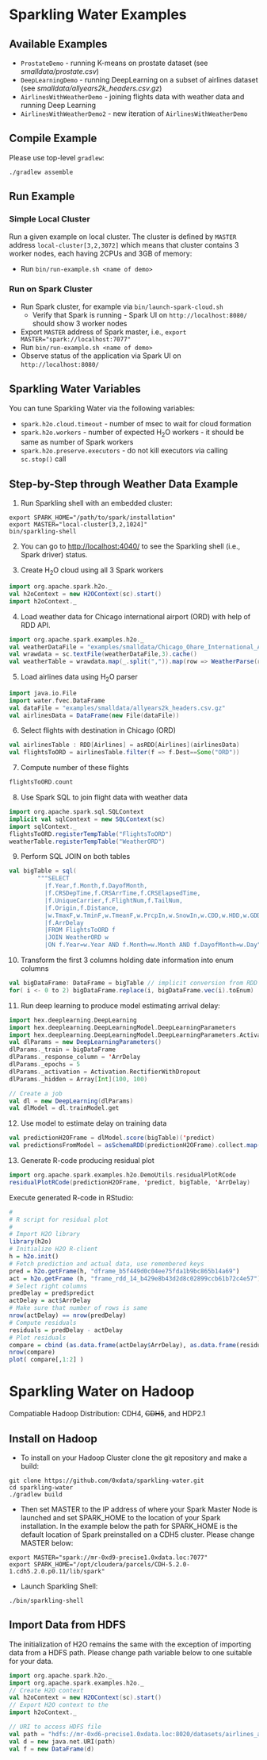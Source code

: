 # Sparkling Water Examples

## Available Examples
  * `ProstateDemo` - running K-means on prostate dataset (see
    _smalldata/prostate.csv_)
  * `DeepLearningDemo` - running DeepLearning on a subset of airlines dataset (see
    _smalldata/allyears2k\_headers.csv.gz_)
  * `AirlinesWithWeatherDemo` - joining flights data with weather data and running
    Deep Learning
  * `AirlinesWithWeatherDemo2` - new iteration of `AirlinesWithWeatherDemo`

## Compile Example
Please use top-level `gradlew`:
```
./gradlew assemble
```
## Run Example

### Simple Local Cluster
 
 Run a given example on local cluster. The cluster is defined by `MASTER` address `local-cluster[3,2,3072]` which means that cluster contains 3 worker nodes, each having 2CPUs and 3GB of memory:
 
   * Run `bin/run-example.sh <name of demo>`

### Run on Spark Cluster
   * Run Spark cluster, for example via `bin/launch-spark-cloud.sh`
     * Verify that Spark is running - Spark UI on `http://localhost:8080/` should show 3 worker nodes 
   * Export `MASTER` address of Spark master, i.e., `export MASTER="spark://localhost:7077"`
   * Run `bin/run-example.sh <name of demo>`
   * Observe status of the application via Spark UI on `http://localhost:8080/`

## Sparkling Water Variables

You can tune Sparkling Water via the following variables:
  * `spark.h2o.cloud.timeout` - number of msec to wait for cloud formation
  * `spark.h2o.workers` - number of expected H<sub>2</sub>O workers - it should be same as number of Spark workers
  * `spark.h2o.preserve.executors` - do not kill executors via calling `sc.stop()` call


## Step-by-Step through Weather Data Example

1. Run Sparkling shell with an embedded cluster:
  ```
  export SPARK_HOME="/path/to/spark/installation"
  export MASTER="local-cluster[3,2,1024]"
  bin/sparkling-shell
  ```

2. You can go to [http://localhost:4040/](http://localhost:4040/) to see the Sparkling shell (i.e., Spark driver) status.

3. Create H<sub>2</sub>O cloud using all 3 Spark workers
  ```scala
  import org.apache.spark.h2o._
  val h2oContext = new H2OContext(sc).start()
  import h2oContext._
  ```

4. Load weather data for Chicago international airport (ORD) with help of RDD API.
  ```scala
  import org.apache.spark.examples.h2o._
  val weatherDataFile = "examples/smalldata/Chicago_Ohare_International_Airport.csv"
  val wrawdata = sc.textFile(weatherDataFile,3).cache()
  val weatherTable = wrawdata.map(_.split(",")).map(row => WeatherParse(row)).filter(!_.isWrongRow())
  ```

5. Load airlines data using H<sub>2</sub>O parser
  ```scala
  import java.io.File
  import water.fvec.DataFrame
  val dataFile = "examples/smalldata/allyears2k_headers.csv.gz"
  val airlinesData = DataFrame(new File(dataFile))
  ```

6. Select flights with destination in Chicago (ORD)
  ```scala
  val airlinesTable : RDD[Airlines] = asRDD[Airlines](airlinesData)
  val flightsToORD = airlinesTable.filter(f => f.Dest==Some("ORD"))
  ```
  
7. Compute number of these flights
  ```scala
  flightsToORD.count
  ```

8. Use Spark SQL to join flight data with weather data
  ```scala
  import org.apache.spark.sql.SQLContext
  implicit val sqlContext = new SQLContext(sc)
  import sqlContext._
  flightsToORD.registerTempTable("FlightsToORD")
  weatherTable.registerTempTable("WeatherORD")
  ```

9. Perform SQL JOIN on both tables
  ```scala
  val bigTable = sql(
          """SELECT
            |f.Year,f.Month,f.DayofMonth,
            |f.CRSDepTime,f.CRSArrTime,f.CRSElapsedTime,
            |f.UniqueCarrier,f.FlightNum,f.TailNum,
            |f.Origin,f.Distance,
            |w.TmaxF,w.TminF,w.TmeanF,w.PrcpIn,w.SnowIn,w.CDD,w.HDD,w.GDD,
            |f.ArrDelay
            |FROM FlightsToORD f
            |JOIN WeatherORD w
            |ON f.Year=w.Year AND f.Month=w.Month AND f.DayofMonth=w.Day""".stripMargin)
  ```
  
10. Transform the first 3 columns holding date information into enum columns
  ```scala
  val bigDataFrame: DataFrame = bigTable // implicit conversion from RDD to DataFrame
  for( i <- 0 to 2) bigDataFrame.replace(i, bigDataFrame.vec(i).toEnum)
  ```

11. Run deep learning to produce model estimating arrival delay:
  ```scala
  import hex.deeplearning.DeepLearning
  import hex.deeplearning.DeepLearningModel.DeepLearningParameters
  import hex.deeplearning.DeepLearningModel.DeepLearningParameters.Activation
  val dlParams = new DeepLearningParameters()
  dlParams._train = bigDataFrame
  dlParams._response_column = 'ArrDelay
  dlParams._epochs = 5
  dlParams._activation = Activation.RectifierWithDropout
  dlParams._hidden = Array[Int](100, 100)
  
  // Create a job  
  val dl = new DeepLearning(dlParams)
  val dlModel = dl.trainModel.get
  ```

12. Use model to estimate delay on training data
  ```scala
  val predictionH2OFrame = dlModel.score(bigTable)('predict)
  val predictionsFromModel = asSchemaRDD(predictionH2OFrame).collect.map(row => if (row.isNullAt(0)) Double.NaN else row(0))
  ```

13. Generate R-code producing residual plot
  ```scala
  import org.apache.spark.examples.h2o.DemoUtils.residualPlotRCode
  residualPlotRCode(predictionH2OFrame, 'predict, bigTable, 'ArrDelay)  
  ```
  
  Execute generated R-code in RStudio:
  ```R
  #
  # R script for residual plot
  #
  # Import H2O library
  library(h2o)
  # Initialize H2O R-client
  h = h2o.init()
  # Fetch prediction and actual data, use remembered keys
  pred = h2o.getFrame(h, "dframe_b5f449d0c04ee75fda1b9bc865b14a69")
  act = h2o.getFrame (h, "frame_rdd_14_b429e8b43d2d8c02899ccb61b72c4e57")
  # Select right columns
  predDelay = pred$predict
  actDelay = act$ArrDelay
  # Make sure that number of rows is same  
  nrow(actDelay) == nrow(predDelay)
  # Compute residuals  
  residuals = predDelay - actDelay
  # Plot residuals   
  compare = cbind (as.data.frame(actDelay$ArrDelay), as.data.frame(residuals$predict))
  nrow(compare)
  plot( compare[,1:2] )
  ```

# Sparkling Water on Hadoop

Compatiable Hadoop Distribution: CDH4, ~~CDH5~~, and HDP2.1

## Install on Hadoop

- To install on your Hadoop Cluster clone the git repository and make a build:

```
git clone https://github.com/0xdata/sparkling-water.git 
cd sparkling-water
./gradlew build
```

- Then set MASTER to the IP address of where your Spark Master Node is launched and set SPARK_HOME to the location of your Spark installation. In the example below the path for SPARK_HOME is the default location of Spark preinstalled on a CDH5 cluster. Please change MASTER below:

```
export MASTER="spark://mr-0xd9-precise1.0xdata.loc:7077"
export SPARK_HOME="/opt/cloudera/parcels/CDH-5.2.0-1.cdh5.2.0.p0.11/lib/spark"
```

- Launch Sparkling Shell:

```
./bin/sparkling-shell
```

## Import Data from HDFS

The initialization of H2O remains the same with the exception of importing data from a HDFS path. Please change path variable below to one suitable for your data.

```scala
import org.apache.spark.h2o._
import org.apache.spark.examples.h2o._
// Create H2O context
val h2oContext = new H2OContext(sc).start()
// Export H2O context to the 
import h2oContext._

// URI to access HDFS file
val path = "hdfs://mr-0xd6-precise1.0xdata.loc:8020/datasets/airlines_all.05p.csv"
val d = new java.net.URI(path)
val f = new DataFrame(d)
```
